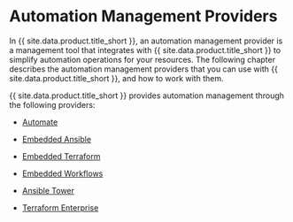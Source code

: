 # Automation Management Providers

In {{ site.data.product.title_short }}, an automation management provider is a management tool that integrates with {{ site.data.product.title_short }} to simplify automation operations for your resources. The following chapter describes the automation management providers that you can use with {{ site.data.product.title_short }}, and how to work with them.

{{ site.data.product.title_short }} provides automation management through the following providers:

* [Automate](./automation_management_providers/automate.html)

* [Embedded Ansible](./automation_management_providers/embedded_ansible.html)

* [Embedded Terraform](./automation_management_providers/embedded_terraform.html)

* [Embedded Workflows](./automation_management_providers/embedded_workflows.html)

* [Ansible Tower](./automation_management_providers/ansible_tower.html)

* [Terraform Enterprise](./automation_management_providers/terraform_enterprise.html)
